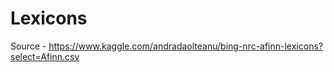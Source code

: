 # Lexicons

Source - https://www.kaggle.com/andradaolteanu/bing-nrc-afinn-lexicons?select=Afinn.csv
